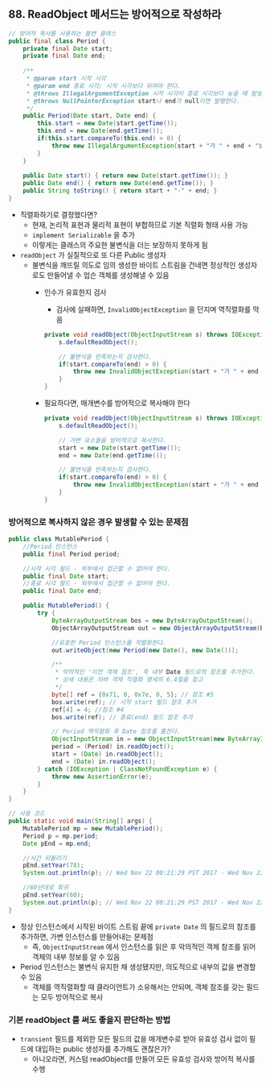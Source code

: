 ## 88. ReadObject 메서드는 방어적으로 작성하라

```java
// 방어적 복사를 사용하는 불변 클래스
public final class Period {
    private final Date start;
    private final Date end;
    
    /**
     * @param start 시작 시각
     * @param end 종료 시각; 시작 시각보다 뒤여야 한다.
     * @throws IllegalArgumentException 시작 시각이 종료 시각보다 늦을 때 발생한다.
     * @throws NullPointerException start나 end가 null이면 발행한다.
     */
    public Period(Date start, Date end) {
        this.start = new Date(start.getTime());
        this.end = new Date(end.getTime());
        if(this.start.compareTo(this.end) > 0) {
            throw new IllegalArgumentException(start + "가 " + end + "보다 늦다.");
        }
    }
    
    public Date start() { return new Date(start.getTime()); }
    public Date end() { return new Date(end.getTime()); }
    public String toString() { return start + "-" + end; }
}
```

- 직렬화하기로 결정했다면?
    - 현재, 논리적 표현과 물리적 표현이 부합하므로 기본 직렬화 형태 사용 가능
    - `implement Serializable` 을 추가
    - 이렇게는 클래스의 주요한 불변식을 더는 보장하지 못하게 됨
- `readObject` 가 실질적으로 또 다른 Public 생성자
    - 불변식을 깨뜨릴 의도로 임의 생성한 바이트 스트림을 건네면 정상적인 생성자로도 만들어낼 수 업슨 객체를 생성해낼 수 있음
        - 인수가 유효한지 검사
            - 검사에 실패하면, `InvalidObjectException` 을 던지며 역직렬화를 막음

            ```java
            private void readObject(ObjectInputStream s) throws IOException, ClassNotFoundException {
                s.defaultReadObject();
            
                // 불변식을 만족하는지 검사한다.
                if(start.compareTo(end) > 0) {
                    throw new InvalidObjectException(start + "가 " + end + "보다 늦다.");
                }
            }
            ```

        - 필요하다면, 매개변수를 방어적으로 복사해야 한다

            ```java
            private void readObject(ObjectInputStream s) throws IOException, ClassNotFoundException {
                s.defaultReadObject();
            
                // 가변 요소들을 방어적으로 복사한다.
                start = new Date(start.getTime());
                end = new Date(end.getTime());
            
                // 불변식을 만족하는지 검사한다.
                if(start.compareTo(end) > 0) {
                    throw new InvalidObjectException(start + "가 " + end + "보다 늦다.");
                }
            }
            ```



### 방어적으로 복사하지 않은 경우 발생할 수 있는 문제점

```java
public class MutablePeriod {
    //Period 인스턴스
    public final Period period;

    //시작 시각 필드 - 외부에서 접근할 수 없어야 한다.
    public final Date start;
    //종료 시각 필드 - 외부에서 접근할 수 없어야 한다.
    public final Date end;

    public MutablePeriod() {
        try {
            ByteArrayOutputStream bos = new ByteArrayOutputStream();
            ObjectArrayOutputStream out = new ObjectArrayOutputStream(bos);

            //유효한 Period 인스턴스를 직렬화한다.
            out.writeObject(new Period(new Date(), new Date()));

            /**
             * 악의적인 '이전 객체 참조', 즉 내부 Date 필드로의 참조를 추가한다.
             * 상세 내용은 자바 객체 직렬화 명세의 6.4절을 참고
             */
            byte[] ref = {0x71, 0, 0x7e, 0, 5}; // 참조 #5
            bos.write(ref); // 시작 start 필드 참조 추가
            ref[4] = 4; //참조 #4
            bos.write(ref); // 종료(end) 필드 참조 추가

            // Period 역직렬화 후 Date 참조를 훔친다.
            ObjectInputStream in = new ObjectInputStream(new ByteArrayInputStream(bos.toByteArray()));
            period = (Period) in.readObject();
            start = (Date) in.readObject();
            end = (Date) in.readObject();
        } catch (IOException | ClassNotFoundException e) {
            throw new AssertionError(e);
        }
    }
}

// 사용 코드
public static void main(String[] args) {
    MutablePeriod mp = new MutablePeriod();
    Period p = mp.period;
    Date pEnd = mp.end;

    //시간 되돌리기
    pEnd.setYear(78);
    System.out.println(p); // Wed Nov 22 00:21:29 PST 2017 - Wed Nov 22 00:21:29 PST 1978

    //60년대로 회귀
    pEnd.setYear(60);
    System.out.println(p); // Wed Nov 22 00:21:29 PST 2017 - Wed Nov 22 00:21:29 PST 1969
}
```

- 정상 인스턴스에서 시작된 바이트 스트림 끝에 `private Date` 의 필드로의 참조를 추가하면, 가변 인스턴스를 만들어내는 문제점
    - 즉, `ObjectInputStream` 에서 인스턴스를 읽은 후 악의적인 객체 참조를 읽어 객체의 내부 정보를 알 수 있음
- Period 인스턴스는 불변식 유지한 채 생성됐지만, 의도적으로 내부의 값을 변경할 수 있음
    - 객체를 역직렬화할 때 클라이언트가 소유해서는 안되며, 객체 참조를 갖는 필드는 모두 방어적으로 복사

### 기본 readObject 를 써도 좋을지 판단하는 방법

- `transient` 필드를 제외한 모든 필드의 값을 매개변수로 받아 유효성 검사 없이 필드에 대입하는 public 생성자를 추가해도 괜찮은가?
    - 아니오라면, 커스텀 readObject를 만들어 모든 유효성 검사와 방어적 복사를 수행